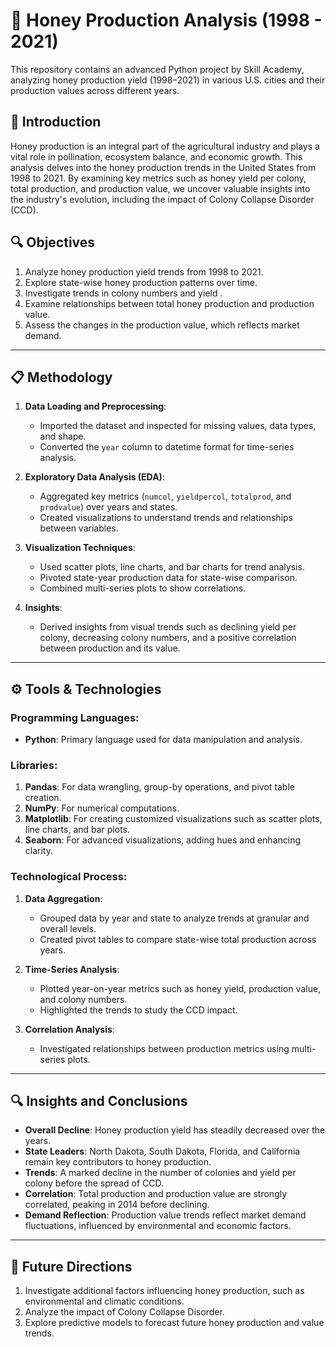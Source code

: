 # 🐝 Honey Production Analysis (1998 - 2021)
This repository contains an advanced Python project by Skill Academy, analyzing honey production yield (1998–2021) in various U.S. cities and their production values across different years.

## 📌 Introduction
Honey production is an integral part of the agricultural industry and plays a vital role in pollination, ecosystem balance, and economic growth. This analysis delves into the honey production trends in the United States from 1998 to 2021. By examining key metrics such as honey yield per colony, total production, and production value, we uncover valuable insights into the industry's evolution, including the impact of Colony Collapse Disorder (CCD).

## 🔍 Objectives
1. Analyze honey production yield trends from 1998 to 2021.
2. Explore state-wise honey production patterns over time.
3. Investigate trends in colony numbers and yield .
4. Examine relationships between total honey production and production value.
5. Assess the changes in the production value, which reflects market demand.

---

## 📋 Methodology
1. **Data Loading and Preprocessing**:
   - Imported the dataset and inspected for missing values, data types, and shape.
   - Converted the `year` column to datetime format for time-series analysis.

2. **Exploratory Data Analysis (EDA)**:
   - Aggregated key metrics (`numcol`, `yieldpercol`, `totalprod`, and `prodvalue`) over years and states.
   - Created visualizations to understand trends and relationships between variables.

3. **Visualization Techniques**:
   - Used scatter plots, line charts, and bar charts for trend analysis.
   - Pivoted state-year production data for state-wise comparison.
   - Combined multi-series plots to show correlations.

4. **Insights**:
   - Derived insights from visual trends such as declining yield per colony, decreasing colony numbers, and a positive correlation between production and its value.

---

## ⚙️ Tools & Technologies
### **Programming Languages**:
- **Python**: Primary language used for data manipulation and analysis.

### **Libraries**:
1. **Pandas**: For data wrangling, group-by operations, and pivot table creation.
2. **NumPy**: For numerical computations.
3. **Matplotlib**: For creating customized visualizations such as scatter plots, line charts, and bar plots.
4. **Seaborn**: For advanced visualizations, adding hues and enhancing clarity.

### **Technological Process**:
1. **Data Aggregation**:
   - Grouped data by year and state to analyze trends at granular and overall levels.
   - Created pivot tables to compare state-wise total production across years.

2. **Time-Series Analysis**:
   - Plotted year-on-year metrics such as honey yield, production value, and colony numbers.
   - Highlighted the trends to study the CCD impact.

3. **Correlation Analysis**:
   - Investigated relationships between production metrics using multi-series plots.
     
---

## 🔍 Insights and Conclusions
- **Overall Decline**: Honey production yield has steadily decreased over the years.
- **State Leaders**: North Dakota, South Dakota, Florida, and California remain key contributors to honey production.
- **Trends**: A marked decline in the number of colonies and yield per colony before the spread of CCD.
- **Correlation**: Total production and production value are strongly correlated, peaking in 2014 before declining.
- **Demand Reflection**: Production value trends reflect market demand fluctuations, influenced by environmental and economic factors.

---

## 🚀 Future Directions
1. Investigate additional factors influencing honey production, such as environmental and climatic conditions.
2. Analyze the impact of Colony Collapse Disorder.
3. Explore predictive models to forecast future honey production and value trends.

